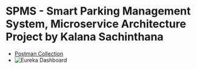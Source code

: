 # SPMS - Smart Parking Management System, Microservice Architecture Project by Kalana Sachinthana

- [Postman Collection](./postman_collection.json)
- ![Eureka Dashboard](./Docs/screenshots/eureka_dashboard.png)
